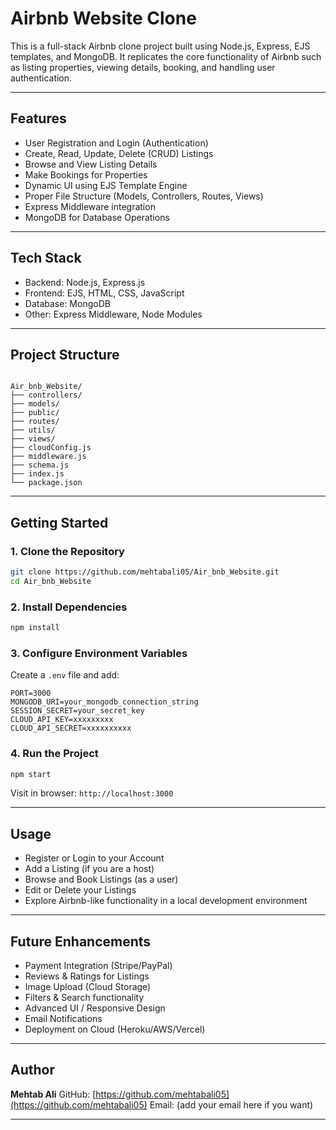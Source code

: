 # Airbnb Website Clone

This is a full-stack Airbnb clone project built using Node.js, Express, EJS templates, and MongoDB. It replicates the core functionality of Airbnb such as listing properties, viewing details, booking, and handling user authentication.

---

## Features

- User Registration and Login (Authentication)
- Create, Read, Update, Delete (CRUD) Listings
- Browse and View Listing Details
- Make Bookings for Properties
- Dynamic UI using EJS Template Engine
- Proper File Structure (Models, Controllers, Routes, Views)
- Express Middleware integration
- MongoDB for Database Operations

---

## Tech Stack

- Backend: Node.js, Express.js
- Frontend: EJS, HTML, CSS, JavaScript
- Database: MongoDB
- Other: Express Middleware, Node Modules

---

## Project Structure

```

Air_bnb_Website/
├── controllers/
├── models/
├── public/
├── routes/
├── utils/
├── views/
├── cloudConfig.js
├── middleware.js
├── schema.js
├── index.js
└── package.json

````

---

## Getting Started

### 1. Clone the Repository

```bash
git clone https://github.com/mehtabali05/Air_bnb_Website.git
cd Air_bnb_Website
````

### 2. Install Dependencies

```bash
npm install
```

### 3. Configure Environment Variables

Create a `.env` file and add:

```
PORT=3000
MONGODB_URI=your_mongodb_connection_string
SESSION_SECRET=your_secret_key
CLOUD_API_KEY=xxxxxxxxx
CLOUD_API_SECRET=xxxxxxxxxx
```

### 4. Run the Project

```bash
npm start
```

Visit in browser: `http://localhost:3000`

---

## Usage

* Register or Login to your Account
* Add a Listing (if you are a host)
* Browse and Book Listings (as a user)
* Edit or Delete your Listings
* Explore Airbnb-like functionality in a local development environment

---

## Future Enhancements

* Payment Integration (Stripe/PayPal)
* Reviews & Ratings for Listings
* Image Upload (Cloud Storage)
* Filters & Search functionality
* Advanced UI / Responsive Design
* Email Notifications
* Deployment on Cloud (Heroku/AWS/Vercel)

---

## Author

**Mehtab Ali**
GitHub: [https://github.com/mehtabali05](https://github.com/mehtabali05)
Email: (add your email here if you want)

---
